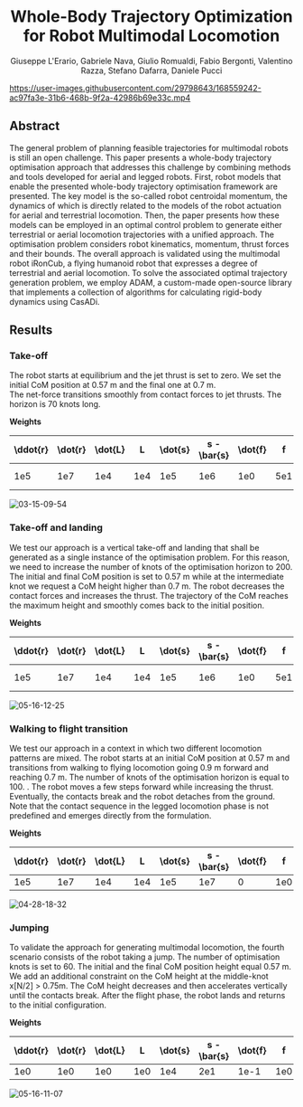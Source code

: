 <h1 align="center">
Whole-Body Trajectory Optimization for Robot Multimodal Locomotion
</h1>


<div align="center">

Giuseppe L'Erario, Gabriele Nava, Giulio Romualdi, Fabio Bergonti, Valentino Razza, Stefano Dafarra, Daniele Pucci

</div>

<p align="center">

https://user-images.githubusercontent.com/29798643/168559242-ac97fa3e-31b6-468b-9f2a-42986b69e33c.mp4

  
## Abstract 

The general problem of planning feasible trajectories for multimodal robots is still an open challenge. This paper presents a whole-body trajectory optimisation approach that addresses this challenge by combining methods and tools developed for aerial and legged robots. First, robot models that enable the presented whole-body trajectory optimisation framework are presented. The key model is the so-called robot centroidal  momentum, the dynamics of which is directly related to the models of the robot actuation for aerial and terrestrial locomotion. Then, the paper presents how these models can be employed in an optimal control problem to generate either terrestrial or aerial locomotion trajectories with a unified approach. The optimisation problem considers robot kinematics, momentum, thrust forces and their bounds. The overall approach is validated using the multimodal robot iRonCub, a flying humanoid robot that expresses a degree of terrestrial and aerial locomotion. To solve the associated optimal trajectory generation problem, we employ ADAM, a custom-made open-source library that implements a collection of algorithms for calculating rigid-body dynamics using CasADi. 
  
  
## Results

### Take-off  
  
The robot starts at equilibrium and the jet thrust is set to zero. 
We set the initial CoM position at 0.57 m and the final one at 0.7 m.  
The net-force transitions smoothly from contact forces to jet thrusts. The horizon is 70 knots long. 

**Weights**
  
| \ddot{r} 	| \dot{r} 	| \dot{L} 	| L   	| \dot{s} 	| s - \bar{s} 	| \dot{f} 	| f   	| \dot{T} 	| T 	| U    	|
|----------	|---------	|---------	|-----	|---------	|-------------	|---------	|-----	|---------	|---	|------	|
| 1e5      	| 1e7     	| 1e4     	| 1e4 	| 1e5     	| 1e6         	| 1e0     	| 5e1 	| 0       	| 0 	| 1e-1 	|
  
  
![03-15-09-54](https://user-images.githubusercontent.com/29798643/168566165-86c89196-38df-4dc1-852c-5a66bbc32901.gif)

  
### Take-off and landing
  
We test our approach is a vertical take-off and landing that shall be generated as a single instance of the optimisation problem. For this reason, we need to increase the number of knots of the optimisation horizon to 200. The initial and final CoM position is set to 0.57 m while at the intermediate knot we request a CoM height higher than 0.7 m. The robot decreases the contact forces and increases the thrust. The trajectory of the CoM reaches the maximum height and smoothly comes back to the initial position. 
  
**Weights**
  
| \ddot{r} 	| \dot{r} 	| \dot{L} 	| L   	| \dot{s} 	| s - \bar{s} 	| \dot{f} 	| f   	| \dot{T} 	| T 	| U    	|
|----------	|---------	|---------	|-----	|---------	|-------------	|---------	|-----	|---------	|---	|------	|
| 1e5      	| 1e7     	| 1e4     	| 1e4 	| 1e5     	| 1e6         	| 1e0     	| 5e1 	| 0       	| 0 	| 1e-1 	|
  
 ![05-16-12-25](https://user-images.githubusercontent.com/29798643/168592535-43ec03f3-d1bc-4e21-8198-a42d5a6fcb56.gif)
  
### Walking to flight transition
  
  
We test our approach in a context in which two different locomotion patterns are mixed. The robot starts at an initial CoM position at 0.57 m and transitions from walking to flying locomotion going 0.9 m forward and reaching 0.7 m. The number of knots of the optimisation horizon is equal to 100. . The robot moves a few steps forward while increasing the thrust. Eventually, the contacts break and the robot detaches from the ground. Note that the contact sequence in the legged locomotion phase is not predefined and emerges directly from the formulation. 
  
**Weights**
  
| \ddot{r} 	| \dot{r} 	| \dot{L} 	| L   	| \dot{s} 	| s - \bar{s} 	| \dot{f} 	| f   	| \dot{T} 	| T 	| U    	|
|----------	|---------	|---------	|-----	|---------	|-------------	|---------	|-----	|---------	|---	|------	|
| 1e5      	| 1e7     	| 1e4     	| 1e4 	| 1e5     	| 1e7         	| 0        	| 1e0 	| 0       	| 2e3 | 0   	|
  
 ![04-28-18-32](https://user-images.githubusercontent.com/29798643/168568487-d371eb08-1fd9-4af3-b44b-74f56b4658e3.gif)
  
  
### Jumping

To validate the approach for generating multimodal locomotion, the fourth scenario consists of the robot taking a jump. The number of optimisation knots is set to 60. The initial and the final CoM position height equal 0.57 m. We add an additional constraint on the CoM height at the middle-knot x[N/2] > 0.75m. The CoM height decreases and then accelerates vertically until the contacts break. After the flight phase, the robot lands and returns to the initial configuration.  

**Weights**
  
| \ddot{r} 	| \dot{r} 	| \dot{L} 	| L   	| \dot{s} 	| s - \bar{s} 	| \dot{f} 	| f   	| \dot{T} 	| T 	| U    	|
|----------	|---------	|---------	|-----	|---------	|-------------	|---------	|-----	|---------	|---	|------	|
| 1e0      	| 1e0     	| 1e0     	| 1e0 	| 1e4     	| 2e1         	| 1e-1     	| 1e0 	| 0       	| 0   | 0    	|
  
  ![05-16-11-07](https://user-images.githubusercontent.com/29798643/168568591-9582e8ca-1399-44ac-8e1a-e31425b4af63.gif)
  

